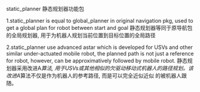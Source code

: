 static_planner
静态规划器功能包

1.static_planner is equal to global_planner in original navigation pkg, used to get a global plan for robot between start and goal
  静态规划器等同于原导航包的全局规划器, 用于为机器人规划当前位置到目标位置的全局路径

2.static_planner use advanced astar which is developed for USVs and other similar under-actuated mobile robot, the planned path 
is not just a reference for robot, however, can be approximatively followed by mobile robot.
  静态规划器采用改进A*算法, 用于USVs或其他相似的欠驱动移动式机器人的路径规划。该改进A*算法不仅是作为机器人的参考路径, 而是可以完全近似近似
  的被机器人跟随。
  
